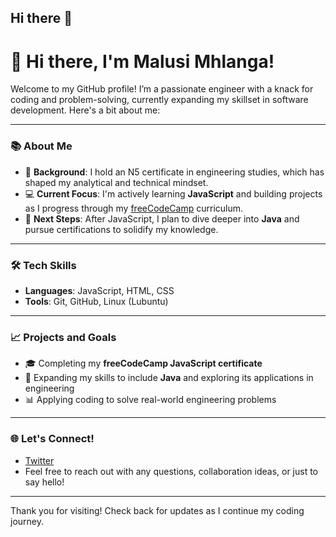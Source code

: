 ## Hi there 👋

<!--
**malusiT/malusit** is a ✨ _special_ ✨ repository because its `README.md` (this file) appears on your GitHub profile.

Here are some ideas to get you started:

- 🔭 I’m currently working on ...
- 🌱 I’m currently learning ...
- 👯 I’m looking to collaborate on ...
- 🤔 I’m looking for help with ...
- 💬 Ask me about ...
- 📫 How to reach me: ...
- 😄 Pronouns: ...
- ⚡ Fun fact: ...
-->
# 👋 Hi there, I'm Malusi Mhlanga!

Welcome to my GitHub profile! I’m a passionate engineer with a knack for coding and problem-solving, currently expanding my skillset in software development. Here's a bit about me:

---

### 📚 About Me
- 🏫 **Background**: I hold an N5 certificate in engineering studies, which has shaped my analytical and technical mindset.
- 💻 **Current Focus**: I'm actively learning **JavaScript** and building projects as I progress through my [freeCodeCamp](https://www.freecodecamp.org/) curriculum.
- 🚀 **Next Steps**: After JavaScript, I plan to dive deeper into **Java** and pursue certifications to solidify my knowledge.

---

### 🛠️ Tech Skills
- **Languages**: JavaScript, HTML, CSS
- **Tools**: Git, GitHub, Linux (Lubuntu)

---

### 📈 Projects and Goals
- 🎓 Completing my **freeCodeCamp JavaScript certificate**
- 🌱 Expanding my skills to include **Java** and exploring its applications in engineering
- 📊 Applying coding to solve real-world engineering problems

---

### 🌐 Let's Connect!
- [Twitter](https://twitter.com/Malusi_Mhlanga/)
- Feel free to reach out with any questions, collaboration ideas, or just to say hello!

---

Thank you for visiting! Check back for updates as I continue my coding journey.
